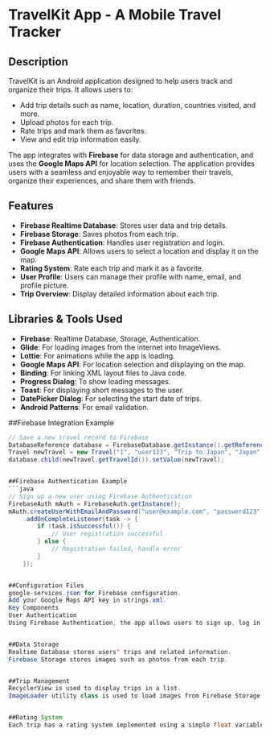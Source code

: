 # TravelKit App - A Mobile Travel Tracker

## Description
TravelKit is an Android application designed to help users track and organize their trips. It allows users to:

- Add trip details such as name, location, duration, countries visited, and more.
- Upload photos for each trip.
- Rate trips and mark them as favorites.
- View and edit trip information easily.

The app integrates with **Firebase** for data storage and authentication, and uses the **Google Maps API** for location selection. The application provides users with a seamless and enjoyable way to remember their travels, organize their experiences, and share them with friends.

## Features
- **Firebase Realtime Database**: Stores user data and trip details.
- **Firebase Storage**: Saves photos from each trip.
- **Firebase Authentication**: Handles user registration and login.
- **Google Maps API**: Allows users to select a location and display it on the map.
- **Rating System**: Rate each trip and mark it as a favorite.
- **User Profile**: Users can manage their profile with name, email, and profile picture.
- **Trip Overview**: Display detailed information about each trip.

## Libraries & Tools Used
- **Firebase**: Realtime Database, Storage, Authentication.
- **Glide**: For loading images from the internet into ImageViews.
- **Lottie**: For animations while the app is loading.
- **Google Maps API**: For location selection and displaying on the map.
- **Binding**: For linking XML layout files to Java code.
- **Progress Dialog**: To show loading messages.
- **Toast**: For displaying short messages to the user.
- **DatePicker Dialog**: For selecting the start date of trips.
- **Android Patterns**: For email validation.
  

##Firebase Integration Example
```java
// Save a new travel record to Firebase
DatabaseReference database = FirebaseDatabase.getInstance().getReference("travels");
Travel newTravel = new Travel("1", "user123", "Trip to Japan", "Japan", "John Doe", "Tokyo", "2024-07-01", "7 days", "Great trip!", "image_url", 5.0f, true);
database.child(newTravel.getTravelId()).setValue(newTravel);


##Firebase Authentication Example
```java
// Sign up a new user using Firebase Authentication
FirebaseAuth mAuth = FirebaseAuth.getInstance();
mAuth.createUserWithEmailAndPassword("user@example.com", "password123")
    .addOnCompleteListener(task -> {
        if (task.isSuccessful()) {
            // User registration successful
        } else {
            // Registration failed, handle error
        }
    });


##Configuration Files
google-services.json for Firebase configuration.
Add your Google Maps API key in strings.xml.
Key Components
User Authentication
Using Firebase Authentication, the app allows users to sign up, log in, and manage their profiles. Passwords are securely stored using Firebase Authentication.


##Data Storage
Realtime Database stores users' trips and related information.
Firebase Storage stores images such as photos from each trip.


##Trip Management
RecyclerView is used to display trips in a list.
ImageLoader utility class is used to load images from Firebase Storage into ImageView components.


##Rating System
Each trip has a rating system implemented using a simple float variable. Users can rate their trips and mark them as favorites.






